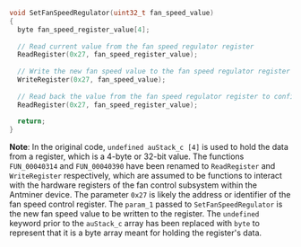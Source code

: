 ```c
void SetFanSpeedRegulator(uint32_t fan_speed_value)
{
  byte fan_speed_register_value[4];
  
  // Read current value from the fan speed regulator register
  ReadRegister(0x27, fan_speed_register_value);
  
  // Write the new fan speed value to the fan speed regulator register
  WriteRegister(0x27, fan_speed_value);
  
  // Read back the value from the fan speed regulator register to confirm the write
  ReadRegister(0x27, fan_speed_register_value);
  
  return;
}
```

**Note**: In the original code, `undefined auStack_c [4]` is used to hold the data from a register, which is a 4-byte or 32-bit value. The functions `FUN_00040314` and `FUN_00040390` have been renamed to `ReadRegister` and `WriteRegister` respectively, which are assumed to be functions to interact with the hardware registers of the fan control subsystem within the Antminer device. The parameter `0x27` is likely the address or identifier of the fan speed control register. The `param_1` passed to `SetFanSpeedRegulator` is the new fan speed value to be written to the register. The `undefined` keyword prior to the `auStack_c` array has been replaced with `byte` to represent that it is a byte array meant for holding the register's data.